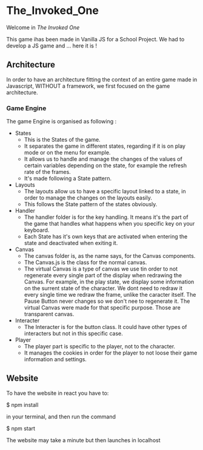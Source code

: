 # The_Invoked_One

Welcome in *The Invoked One*

This game ihas been made in Vanilla JS for a School Project.
We had to develop a JS game and ... here it is !
 
## Architecture 
 
In order to have an architecture fitting the context of an entire game made in Javascript, WITHOUT a framework, we first focused on the game architecture. 

### Game Engine
The game Engine is organised as following : 
- States
    - This is the States of the game. 
    - It separates the game in different states, regarding if it is on play mode or on the menu for example.
    - It allows us to handle and manage the changes of the values of certain variables depending on the state, for example the refresh rate of the frames.
    - It's made following a State pattern.
- Layouts
    - The layouts allow us to have a specific layout linked to a state, in order to manage the changes on the layouts easily.
    - This follows the State pattern of the states obviously.
- Handler
    - The handler folder is for the key handling. It means it's the part of the game that handles what happens when you specific key on your keyboard. 
    - Each State has it's own keys that are activated when entering the state and deactivated when exiting it.
- Canvas
    - The canvas folder is, as the name says, for the Canvas components. 
    - The Canvas.js is the class for the normal canvas.
    - The virtual Canvas is a type of canvas we use tin order to not regenerate every single part of the display when redrawing the Canvas. For example, in the play state, we display some information on the surrent state of the character. We dont need to redraw it every single time we redraw the frame, unlike the caracter itself. The Pause Button never changes so we don't nee to regenerate it. The virtual Canvas were made for that specific purpose. Those are transparent canvas.
- Interacter
    - The Interacter is for the button class. It could have other types of interacters but not in this specific case. 
- Player
    - The player part is specific to the player, not to the character.
    - It manages the cookies in order for the player to not loose their game information and settings. 

## Website

To have the website in react you have to:

$ npm install

in your terminal, and then run the command

$ npm start

The website may take a minute but then launches in localhost


## 

